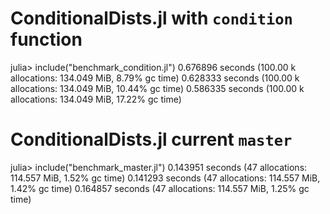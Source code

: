 # ConditionalDists.jl with `condition` function

julia> include("benchmark_condition.jl")
  0.676896 seconds (100.00 k allocations: 134.049 MiB, 8.79% gc time)
  0.628333 seconds (100.00 k allocations: 134.049 MiB, 10.44% gc time)
  0.586335 seconds (100.00 k allocations: 134.049 MiB, 17.22% gc time)


# ConditionalDists.jl current `master`

julia> include("benchmark_master.jl")
  0.143951 seconds (47 allocations: 114.557 MiB, 1.52% gc time)
  0.141293 seconds (47 allocations: 114.557 MiB, 1.42% gc time)
  0.164857 seconds (47 allocations: 114.557 MiB, 1.25% gc time)
